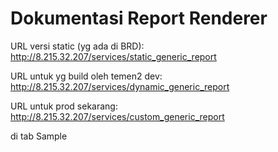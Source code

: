 
# Dokumentasi Report Renderer

URL versi static (yg ada di BRD):
http://8.215.32.207/services/static_generic_report

URL untuk yg build oleh temen2 dev:
http://8.215.32.207/services/dynamic_generic_report

URL untuk prod sekarang:
http://8.215.32.207/services/custom_generic_report

di tab Sample
